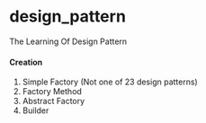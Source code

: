 # design_pattern
The Learning Of Design Pattern

#### Creation
1. Simple Factory (Not one of 23 design patterns) 
2. Factory Method
3. Abstract Factory
4. Builder